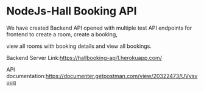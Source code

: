 # NodeJs-Hall Booking API

We have created Backend API opened with multiple test API endpoints for frontend to create a room, create a booking, 

view all rooms with booking details and view all bookings.

Backend Server Link:https://hallbooking-api1.herokuapp.com/

API documentation:https://documenter.getpostman.com/view/20322473/UVysvuuq
